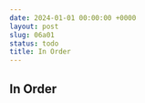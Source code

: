 ```yaml
---
date: 2024-01-01 00:00:00 +0000
layout: post
slug: 06a01
status: todo
title: In Order
---
```


## In Order
